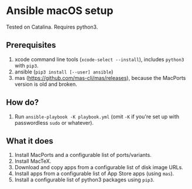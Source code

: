 # Ansible macOS setup

Tested on Catalina. Requires python3.

## Prerequisites

1. xcode command line tools (`xcode-select --install`), includes `python3` with `pip3`.
1. ansible (`pip3 install [--user] ansible`)
1. mas (https://github.com/mas-cli/mas/releases), because the MacPorts version is old and broken.


## How do?

1. Run `ansible-playbook -K playbook.yml` (omit `-K` if you're set up with passwordless `sudo` or whatever).


## What it does

1. Install MacPorts and a configurable list of ports/variants.
1. Install MacTeX.
1. Download and copy apps from a configurable list of disk image URLs. 
1. Install apps from a configurable list of App Store apps (using `mas`).
1. Install a configurable list of python3 packages using `pip3`.